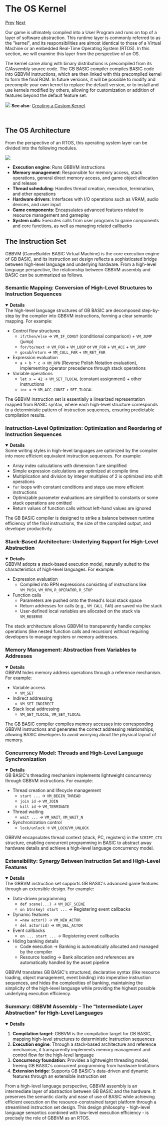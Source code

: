 # The OS Kernel

[Prev]() [Next]()

Our game is ultimately compiled into a User Program and runs on top of a layer of software abstraction. This runtime layer is commonly referred to as the "kernel", and its responsibilities are almost identical to those of a Virtual Machine or an embedded Real-Time Operating System (RTOS). In this section, we will examine this layer from the perspective of an OS.

The kernel came along with binary distributions is precompiled from its C/Assembly source code. The GB BASIC compiler compiles BASIC code into GBBVM instructions, which are then linked with this precompiled kernel to form the final ROM. In future versions, it will be possible to modify and precompile your own kernel to replace the default version, or to install and use kernels modified by others, allowing for customization or addition of features beyond the default feature set.

<div class="content-highlight" style="min-height: 48px;">
  <img src="imgs/logo-nokbd.png" class="logo-tip">
  <span class="content-text">
    <strong>See also</strong>: <a href="page-not-found.html" class="nav-link">Creating a Custom Kernel</a>.
  </span>
</div>

## The OS Architecture

From the perspective of an RTOS, this operating system layer can be divided into the following modules.

<img src="imgs/gbbvm-os-kernel-components.png" class="diagram-image diagram-schematic">

* **Execution engine**: Runs GBBVM instructions
* **Memory management**: Responsible for memory access, stack operations, general direct memory access, and game object allocation and release
* **Thread scheduling**: Handles thread creation, execution, termination, and other operations
* **Hardware drivers**: Interfaces with I/O operations such as VRAM, audio devices, and user input
* **Game components**: Encapsulates advanced features related to resource management and gameplay
* **System calls**: Executes calls from user programs to game components and core functions, as well as managing related callbacks

## The Instruction Set

GBBVM (GameBuilder BASIC Virtual Machine) is the core execution engine of GB BASIC, and its instruction set design reflects a sophisticated bridge between high-level language and underlying hardware. From a high-level language perspective, the relationship between GBBVM assembly and BASIC can be summarized as follows.

### Semantic Mapping: Conversion of High-Level Structures to Instruction Sequences

<details open>
<summary><b>Details</b></summary>
<div class="details-text">
The high-level language structures of GB BASIC are decomposed step-by-step by the compiler into GBBVM instructions, forming a clear semantic mapping. For example:

* Control flow structures
  * `if/then/else` → `VM_IF_CONST` (conditional comparison) + `VM_JUMP` (jump)
  * `for/to/next` → `VM_FOR` + `VM_LOOP` or `VM_FOR` + `VM_ACC` + `VM_JUMP`
  * `gosub`/`return` → `VM_CALL_FAR` + `VM_RET_FAR`
* Expression evaluation
  * `a + b * c` → `VM_RPN` (Reverse Polish Notation evaluation), implementing operator precedence through stack operations
* Variable operations
  * `let x = 42` → `VM_SET_TLOCAL` (constant assignment) + other instructions
  * `inc x` → `VM_ACC_CONST` + `SET_TLOCAL`
</div>
</details>

The GBBVM instruction set is essentially a linearized representation mapped from BASIC syntax, where each high-level structure corresponds to a deterministic pattern of instruction sequences, ensuring predictable compilation results.

### Instruction-Level Optimization: Optimization and Reordering of Instruction Sequences

<details open>
<summary><b>Details</b></summary>
<div class="details-text">
Some writing styles in high-level languages are optimized by the compiler into more efficient equivalent instruction sequences. For example:

* Array index calculations with dimension 1 are simplified
* Simple expression calculations are optimized at compile time
* Multiplication and division by integer multiples of 2 is optimized into shift operations
* `for` loops with constant conditions and steps use more efficient instructions
* Optimizable parameter evaluations are simplified to constants or some stack operations are omitted
* Return values of function calls without left-hand values are ignored
</div>
</details>

The GB BASIC compiler is designed to strike a balance between runtime efficiency of the final instructions, the size of the compiled output, and developer productivity.

### Stack-Based Architecture: Underlying Support for High-Level Abstraction

<details open>
<summary><b>Details</b></summary>
<div class="details-text">
GBBVM adopts a stack-based execution model, naturally suited to the characteristics of high-level languages. For example:

* Expression evaluation
  * Compiled into RPN expressions consisting of instructions like `VM_PUSH`, `VM_RPN`, `R_OPERATOR`, `R_STOP`
* Function calls
  * Parameters are pushed onto the thread's local stack space
  * Return addresses for calls (e.g., `VM_CALL_FAR`) are saved via the stack
  * User-defined local variables are allocated on the stack via `VM_RESERVE`
</div>
</details>

The stack architecture allows GBBVM to transparently handle complex operations (like nested function calls and recursion) without requiring developers to manage registers or memory addresses.

### Memory Management: Abstraction from Variables to Addresses

<details open>
<summary><b>Details</b></summary>
<div class="details-text">
GBBVM hides memory address operations through a reference mechanism. For example:

* Variable access
  * `VM_SET`
* Indirect addressing
  * `VM_SET_INDIRECT`
* Stack local addressing
  * `VM_GET_TLOCAL`, `VM_SET_TLOCAL`
</div>
</details>

The GB BASIC compiler compiles memory accesses into corresponding GBBVM instructions and generates the correct addressing relationships, allowing BASIC developers to avoid worrying about the physical layout of memory.

### Concurrency Model: Threads and High-Level Language Synchronization

<details open>
<summary><b>Details</b></summary>
<div class="details-text">
GB BASIC's threading mechanism implements lightweight concurrency through GBBVM instructions. For example:

* Thread creation and lifecycle management
  * `start ...` → `VM_BEGIN_THREAD`
  * `join id` → `VM_JOIN`
  * `kill id` → `VM_TERMINATE`
* Thread waiting
  * `wait ...` → `VM_WAIT`, `VM_WAIT_N`
* Synchronization control
  * `lock/unlock` → `VM_LOCK`/`VM_UNLOCK`
</div>
</details>

GBBVM encapsulates thread context (stack, PC, registers) in the `SCRIPT_CTX` structure, enabling concurrent programming in BASIC to abstract away hardware details and achieve a high-level language concurrency model.

### Extensibility: Synergy Between Instruction Set and High-Level Features

<details open>
<summary><b>Details</b></summary>
<div class="details-text">
The GBBVM instruction set supports GB BASIC's advanced game features through an extensible design. For example:

* Data-driven programming
  * `def scene(...)` → `VM_DEF_SCENE`
  * `on btn(key) start ...` → Registering event callbacks
* Dynamic features
  * `=new actor()` → `VM_NEW_ACTOR`
  * `del actor(id)` → `VM_DEL_ACTOR`
* Event callbacks
  * `on ... start ...` → Registering event callbacks
* Hiding banking details
  * Code execution → Banking is automatically allocated and managed by the compiler
  * Resource loading → Bank allocation and references are automatically handled by the asset pipeline
</div>
</details>

GBBVM translates GB BASIC's structured, declarative syntax (like resource loading, object management, event binding) into imperative instruction sequences, and hides the complexities of banking, maintaining the simplicity of the high-level language while providing the highest possible underlying execution efficiency.

### Summary: GBBVM Assembly - The "Intermediate Layer Abstraction" for High-Level Languages

<details open>
<summary><b>Details</b></summary>
<div class="details-text">

1. **Compilation target**: GBBVM is the compilation target for GB BASIC, mapping high-level structures to deterministic instruction sequences
2. **Execution engine**: Through a stack-based architecture and reference mechanism, it transparently implements memory management and control flow for the high-level language
3. **Concurrency foundation**: Provides a lightweight threading model, freeing GB BASIC's concurrent programming from hardware limitations
4. **Extension bridge**: Supports GB BASIC's data-driven and dynamic features through an extensible instruction set

</div>
</details>

From a high-level language perspective, GBBVM assembly is an intermediate layer of abstraction between GB BASIC and the hardware. It preserves the semantic clarity and ease of use of BASIC while achieving efficient execution on the resource-constrained target platform through a streamlined instruction set design. This design philosophy - high-level language semantics combined with low-level execution efficiency - is precisely the role of GBBVM as an RTOS.
